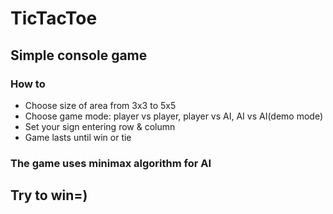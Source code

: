 # TicTacToe

## Simple console game

### How to

- Choose size of area from 3x3 to 5x5
- Choose game mode: player vs player, player vs AI, AI vs AI(demo mode)
- Set your sign entering row & column
- Game lasts until win or tie

### The game uses minimax algorithm for AI

## Try to win=)
